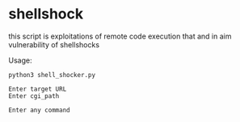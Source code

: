 # shellshock

this script is exploitations of remote code execution that and in aim vulnerability of shellshocks


Usage: 
      
    python3 shell_shocker.py

    Enter target URL
    Enter cgi_path

    Enter any command
